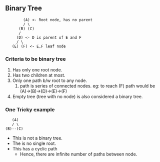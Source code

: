 ## Binary Tree
```
        (A) <- Root node, has no parent
        / \
      (B) (C)
      /     
     (D) <- D is parent of E and F
     / \
   (E) (F) <- E,F leaf node
```
### Criteria to be binary tree
1. Has only one root node.
2. Has two children at most.
3. Only one path b/w root to any node.
   1. path is series of connected nodes. eg: to reach (F) path would be (A)->(B)->(D)->(E)->(F)
4. Empty tree (tree with no node) is also considered a binary tree.

### One Tricky example
```
   (A)
   / \
(B)--(C)
```
* This is not a binary tree.
* The is no single root.
* This has a cyclic path
  * Hence, there are infinite number of paths between node.

